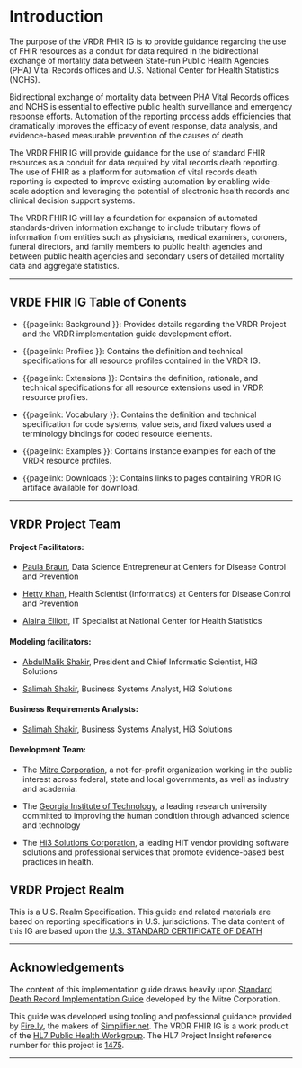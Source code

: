 # **Introduction**

The purpose of the VRDR FHIR IG is to provide guidance regarding the use of FHIR resources as a conduit for data required in the bidirectional exchange of mortality data between State-run Public Health Agencies (PHA) Vital Records offices and U.S. National Center for Health Statistics (NCHS).

Bidirectional exchange of mortality data between PHA Vital Records offices and NCHS is essential to effective public health surveillance and emergency response efforts. Automation of the reporting process adds efficiencies that dramatically improves the efficacy of event response, data analysis, and evidence-based measurable prevention of the causes of death. 

The VRDR FHIR IG will provide guidance for the use of standard FHIR resources as a conduit for data required by vital records death reporting. The use of FHIR as a platform for automation of vital records death reporting is expected to improve existing automation by enabling wide-scale adoption and leveraging the potential of electronic health records and clinical decision support systems. 

The VRDR FHIR IG will lay a foundation for expansion of automated standards-driven information exchange to include tributary flows of information from entities such as physicians, medical examiners, coroners, funeral directors, and family members to public health agencies and between public health agencies and secondary users of detailed mortality data and aggregate statistics.

---

## **VRDE FHIR IG Table of Conents**

* {{pagelink: Background }}: Provides details regarding the VRDR Project and the VRDR implementation guide development effort.

* {{pagelink: Profiles }}: Contains the definition and technical specifications for all resource profiles contained in the VRDR IG.

* {{pagelink: Extensions }}: Contains the definition, rationale, and technical specifications for all resource extensions used in VRDR resource profiles.

* {{pagelink: Vocabulary }}: Contains the definition and technical specification for code systems, value sets, and fixed values used a terminology bindings for coded resource elements.

* {{pagelink: Examples }}: Contains instance examples for each of the VRDR resource profiles.

* {{pagelink: Downloads }}: Contains links to pages containing VRDR IG artiface available for download.

---

## **VRDR Project Team**

#### **Project Facilitators:**
       
* [Paula Braun](https://www.linkedin.com/in/braunpaula/), Data Science Entrepreneur at Centers for Disease Control and Prevention

* [Hetty Khan](https://www.linkedin.com/in/hetty-khan-a537a445/), Health Scientist (Informatics) at Centers for Disease Control and Prevention

* [Alaina Elliott](https://www.linkedin.com/in/alaina-elliott-aa9923/), IT Specialist at National Center for Health Statistics

#### **Modeling facilitators:**	   
* [AbdulMalik Shakir](https://www.linkedin.com/in/ashakir/), President and Chief Informatic Scientist, Hi3 Solutions

* [Salimah Shakir](https://www.linkedin.com/in/salimah-shakir-16469413/), Business Systems Analyst, Hi3 Solutions

 #### **Business Requirements Analysts:** 
* [Salimah Shakir](https://www.linkedin.com/in/salimah-shakir-16469413/), Business Systems Analyst, Hi3 Solutions

#### **Development Team:** 
* The [Mitre Corporation](https://www.mitre.org/), a not-for-profit organization working in the public interest across federal, state and local governments, as well as industry and academia.

* The [Georgia Institute of Technology](https://www.gatech.edu/), a leading research university committed to improving the human condition through advanced science and technology

* The [Hi3 Solutions Corporation](https://www.facebook.com/hi3solutions/), a leading HIT vendor providing software solutions and professional services that promote evidence-based best practices in health. 


## **VRDR Project Realm**

This is a U.S. Realm Specification. This guide and related materials are based on reporting specifications in U.S. jurisdictions. The data content of this IG are based upon the [U.S. STANDARD CERTIFICATE OF DEATH](https://www.cdc.gov/nchs/data/dvs/DEATH11-03final-ACC.pdf)

---

## **Acknowledgements**

The content of this implementation guide draws heavily upon [Standard Death Record Implementation Guide](https://nightingaleproject.github.io/fhir-death-record/guide/index.html) developed by the Mitre Corporation. 

This guide was developed using tooling and professional guidance provided by [Fire.ly](https://fire.ly/), the makers of [Simplifier.net](https://fire.ly/simplifier-net/). The VRDR FHIR IG is a work product of the [HL7 Public Health Workgroup](http://www.hl7.org/Special/committees/pher/overview.cfm).  The HL7 Project Insight reference number for this project is [1475](http://www.hl7.org/Special/committees/pher/projects.cfm?action=edit&ProjectNumber=1475).

---